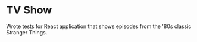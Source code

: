 # TV Show

Wrote tests for React application that shows episodes from the '80s classic Stranger Things.


